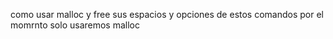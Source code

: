 como usar malloc y free 
sus espacios y opciones
de estos comandos
por el momrnto solo usaremos malloc
